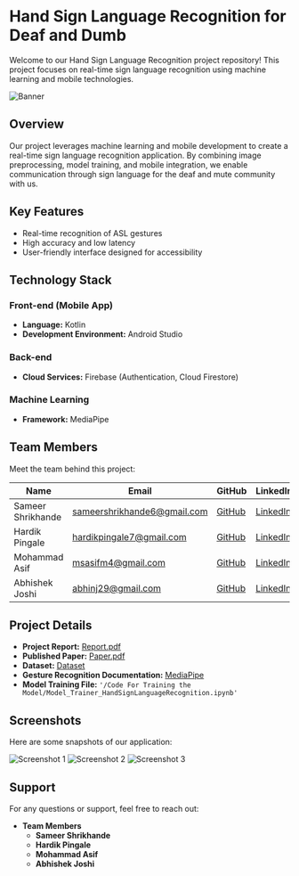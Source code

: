 # Hand Sign Language Recognition for Deaf and Dumb

Welcome to our Hand Sign Language Recognition project repository! This project focuses on real-time sign language recognition using machine learning and mobile technologies.

![Banner](./path_to_banner_image)

## Overview

Our project leverages machine learning and mobile development to create a real-time sign language recognition application. By combining image preprocessing, model training, and mobile integration, we enable communication through sign language for the deaf and mute community with us.

## Key Features

- Real-time recognition of ASL gestures
- High accuracy and low latency
- User-friendly interface designed for accessibility

## Technology Stack

### Front-end (Mobile App)

- **Language:** Kotlin
- **Development Environment:** Android Studio

### Back-end

- **Cloud Services:** Firebase (Authentication, Cloud Firestore)

### Machine Learning

- **Framework:** MediaPipe

## Team Members

Meet the team behind this project:


| Name              | Email                       | GitHub                  						            | LinkedIn                                     						           |
| ----------------- | --------------------------- | ---------------------------------------------	  | ----------------------------------------------------------------   |
| Sameer Shrikhande | sameershrikhande6@gmail.com | [GitHub](https://github.com/sameershrikhande)   | [LinkedIn](https://www.linkedin.com/in/sameershrikhande/) 		     |
| Hardik Pingale    | hardikpingale7@gmail.com    | [GitHub](https://github.com/Hardik-Pingale)     | [LinkedIn](https://www.linkedin.com/in/hardikpingale/) 			       |
| Mohammad Asif     | msasifm4@gmail.com          | [GitHub](https://github.com/msasifm4)           | [LinkedIn](https://www.linkedin.com/in/mohammed-asif-shaikh-/)	   |
| Abhishek Joshi    | abhinj29@gmail.com          | [GitHub](https://github.com/Abhi-29-jo)         | [LinkedIn](https://www.linkedin.com/in/abhishek-joshi-3676401a6/)	 |



## Project Details

- **Project Report:** [Report.pdf](https://drive.google.com/file/d/1vTaJTyWVorlR8OTqBH2211rUncKEX1Pg/view?usp=sharing)
- **Published Paper:** [Paper.pdf](https://drive.google.com/file/d/1ZWxJBw71bv73aLLWdAnXYIaLq4fJbiWX/view?usp=sharing)
- **Dataset:** [Dataset](https://drive.google.com/drive/folders/1M2SdYYNskVWP5gPj8kpDTnFuvKpk_pQc?usp=sharing)
- **Gesture Recognition Documentation:** [MediaPipe](https://developers.google.com/mediapipe/solutions/vision/gesture_recognizer)
- **Model Training File:** `'/Code For Training the Model/Model_Trainer_HandSignLanguageRecognition.ipynb'`

## Screenshots

Here are some snapshots of our application:

![Screenshot 1](./screenshots/screenshot1.png)
![Screenshot 2](./screenshots/screenshot2.png)
![Screenshot 3](./screenshots/screenshot3.png)

## Support

For any questions or support, feel free to reach out:

- **Team Members**
  - **Sameer Shrikhande**
  - **Hardik Pingale**
  - **Mohammad Asif**
  - **Abhishek Joshi**
  
